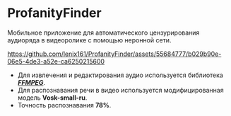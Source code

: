 # ProfanityFinder
Мобильное приложение для автоматического цензурирования аудиоряда в видеоролике с помощью неронной сети.


https://github.com/lenix161/ProfanityFinder/assets/55684777/b029b90e-06e5-4de3-a52e-ca6250215600

 * Для извлечения и редактирования аудио используется библиотека [***FFMPEG***](https://ffmpeg.org/).<br>
 * Для распознавания речи в видео используется модифицированная модель **Vosk-small-ru**.<br>
 * Точность распознавания **78%**.
